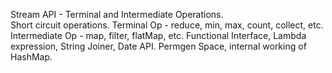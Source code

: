 Stream API - Terminal and Intermediate Operations. <br>
Short circuit operations.
Terminal Op - reduce, min, max, count, collect, etc.
Intermediate Op - map, filter, flatMap, etc.
Functional Interface, Lambda expression, String Joiner, Date API.
Permgen Space, internal working of HashMap.



